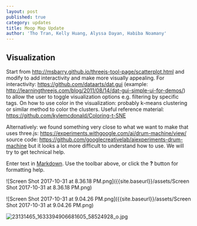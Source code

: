 ```yaml
---
layout: post
published: true
category: updates
title: Moop Map Update
author: 'Tho Tran, Kelly Huang, Alyssa Dayan, Habiba Noamany'
---
```

## Visualization
Start from http://msbarry.github.io/threejs-tool-page/scatterplot.html and modify to add interactivity and make more visually appealing.
For interactivity: https://github.com/dataarts/dat.gui (example: http://learningthreejs.com/blog/2011/08/14/dat-gui-simple-ui-for-demos/) to allow the user to toggle visualization options e.g. filtering by specific tags. 
On how to use color in the visualization: probably k-means clustering or similar method to color the clusters. Useful reference material: https://github.com/kylemcdonald/Coloring-t-SNE

Alternatively: we found something very close to what we want to make that uses three.js: https://experiments.withgoogle.com/ai/drum-machine/view/ source code: https://github.com/googlecreativelab/aiexperiments-drum-machine but it looks a lot more difficult to understand how to use. We will try to get technical help.

Enter text in [Markdown](http://daringfireball.net/projects/markdown/). Use the toolbar above, or click the **?** button for formatting help.

![Screen Shot 2017-10-31 at 8.36.18 PM.png]({{site.baseurl}}/assets/Screen Shot 2017-10-31 at 8.36.18 PM.png)

![Screen Shot 2017-10-31 at 9.04.26 PM.png]({{site.baseurl}}/assets/Screen Shot 2017-10-31 at 9.04.26 PM.png)

![23131465_1633394906681605_58524928_o.jpg]({{site.baseurl}}/assets/23131465_1633394906681605_58524928_o.jpg)
